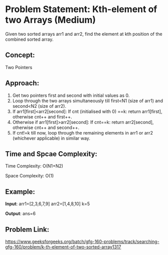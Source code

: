 # Problem Statement: Kth-element of two Arrays (Medium)
Given two sorted arrays arr1 and arr2, find the element at kth position of the combined sorted array.

## Concept:
Two Pointers

## Approach:
1. Get two pointers first and second with initial values as 0.
2. Loop through the two arrays simultaneously till first<N1 (size of arr1) and second<N2 (size of arr2).
3. If arr1[first]<arr2[second]: If cnt (initialised with 0) ==k: return arr1[first], otherwise cnt++ and first++.
4. Otherwise if arr1[first]>arr2[second]: If cnt==k: return arr2[second], otherwise cnt++ and second++.
5. If cnt!=k till now, loop through the remaining elements in arr1 or arr2 (whichever applicable) in similar way.

## Time and Spcae Complexity:
Time Complexity: O(N1+N2)

Space Complexity: O(1)

## Example:
**Input**: arr1=[2,3,6,7,9] arr2=[1,4,8,10] k=5

**Output**: ans=6

## Problem Link:
https://www.geeksforgeeks.org/batch/gfg-160-problems/track/searching-gfg-160/problem/k-th-element-of-two-sorted-array1317
